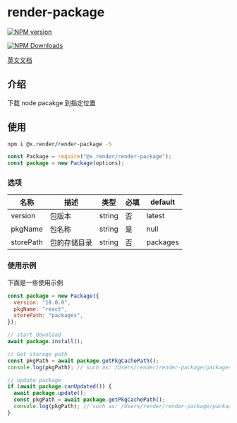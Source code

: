 # render-package

<p>
<a href="https://www.npmjs.com/package/@x.render/render-package" target="__blank"><img src="https://img.shields.io/npm/v/@x.render/render-package" alt="NPM version" /></a>

<a href="https://www.npmjs.com/package/@x.render/render-package" target="__blank"><img src="https://img.shields.io/npm/dm/%40x.render%2Frender-package" alt="NPM Downloads" /></a>

</p>

[英文文档](./README.md)

## 介绍

下载 node pacakge 到指定位置

## 使用

```sh
npm i @x.render/render-package -S
```

```javascript
const Package = require("@x.render/render-package");
const package = new Package(options);
```

### 选项

| 名称      | 描述         | 类型   | 必填 | default  |
| --------- | ------------ | ------ | ---- | -------- |
| version   | 包版本       | string | 否   | latest   |
| pkgName   | 包名称       | string | 是   | null     |
| storePath | 包的存储目录 | string | 否   | packages |

### 使用示例

下面是一些使用示例

```javascript
const package = new Package({
  version: "18.0.0",
  pkgName: "react",
  storePath: "packages",
});

// start download
await package.install();

// Get storage path
const pkgPath = await package.getPkgCachePath();
console.log(pkgPath); // such as: /Users/render/render-package/packages/react/_react@18.0.0@react

// update package
if (await package.canUpdated()) {
  await package.update();
  const pkgPath = await package.getPkgCachePath();
  console.log(pkgPath); // such as: /Users/render/render-package/packages/react/_react@18.2.0@react
}
```

